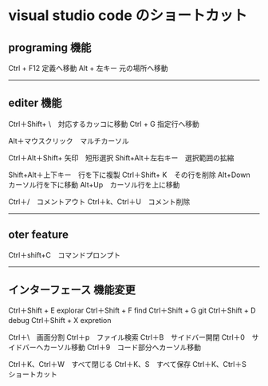 # visual studio code のショートカット

## programing 機能

Ctrl + F12 定義へ移動
Alt + 左キー 元の場所へ移動

---
## editer 機能

Ctrl＋Shift+ \　対応するカッコに移動
Ctrl + G  指定行へ移動

Alt＋マウスクリック　マルチカーソル

Ctrl＋Alt＋Shift+ 矢印　短形選択
Shift+Alt＋左右キー　選択範囲の拡縮

Shift+Alt＋上下キー　行を下に複製
Ctrl＋Shift+ K　その行を削除
Alt+Down　カーソル行を下に移動
Alt+Up　カーソル行を上に移動

Ctrl＋/　コメントアウト
Ctrl＋k、Ctrl＋U　コメント削除

---
## oter feature
Ctrl＋shift+C　コマンドプロンプト

---
## インターフェース 機能変更
Ctrl＋Shift + E explorar
Ctrl＋Shift + F find
Ctrl＋Shift + G git
Ctrl＋Shift + D debug
Ctrl＋Shift + X expretion

Ctrl＋\　画面分割
Ctrl＋p　ファイル検索
Ctrl＋B　サイドバー開閉
Ctrl＋0　サイドバーへカーソル移動
Ctrl＋9　コード部分へカーソル移動

Ctrl＋K、Ctrl＋W　すべて閉じる
Ctrl＋K、S　すべて保存
Ctrl＋K、Ctrl＋S　ショートカット